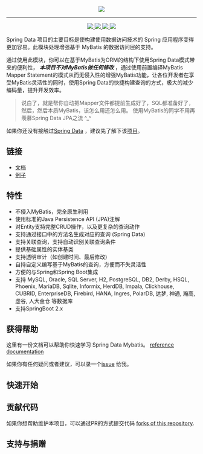 <p align="center">
    <a href="https://github.com/easybest/spring-data-mybatis">
        <img src="https://gitee.com/easybest/spring-data-mybatis/raw/main/logo.png"/>
    </a>
</p>

----

<p align="center">
    <a href="https://github.com/easybest/spring-data-mybatis/actions/workflows/github-actions-ci.yml" title="Build">
        <img src="https://github.com/easybest/spring-data-mybatis/actions/workflows/github-actions-ci.yml/badge.svg"/>
    </a>
    <a href="https://maven-badges.herokuapp.com/maven-central/io.easybest/spring-data-mybatis" title="Maven Central">
        <img src="https://maven-badges.herokuapp.com/maven-central/io.easybest/spring-data-mybatis/badge.svg"/>
    </a>
    <a href="https://github.com/hatunet/spring-data-mybatis/blob/main/LICENSE" title="License: Apache 2.0">
        <img src="https://img.shields.io/badge/license-Apache_2.0-brightgreen.svg"/>
    </a>
    <a href="https://gitter.im/spring-data-mybatis" title="Gitter chat">
        <img src="https://badges.gitter.im/gitterHQ/gitter.png"/>
    </a>
</p>

Spring Data 项目的主要目标是使构建使用数据访问技术的 Spring 应用程序变得更加容易。此模块处理增强基于 MyBatis 的数据访问层的支持。

通过使用此模块，你可以在基于MyBatis为ORM的结构下使用Spring Data模式带来的便利性， _**本项目不对MyBatis做任何修改**_
，通过使用前置编译MyBatis Mapper Statement的模式从而无侵入性的增强MyBatis功能，让各位开发者在享受MyBatis灵活性的同时，使用Spring
Data的快捷构建查询的方式，极大的减少编码量，提升开发效率。

> 说白了，就是帮你自动把Mapper文件都提前生成好了，SQL都准备好了，然后，然后本质MyBatis，该怎么用还怎么用。
> 使用MyBatis的同学不用再羡慕Spring Data JPA之流 ^_^

如果你还没有接触过[Spring Data](https://projects.spring.io/spring-data/)
，建议先了解下该[项目](https://projects.spring.io/spring-data/)。

## 链接

* [文档](https://sdm.easybest.io)
* [例子](https://github.com/easybest/spring-data-mybatis-samples)

## 特性 ##

* 不侵入MyBatis，完全原生利用
* 使用标准的Java Persistence API (JPA)注解
* 对Entity支持完整CRUD操作，以及更复杂的查询动作
* 支持通过接口中的方法名生成对应的查询 (Spring Data)
* 支持关联查询，支持自动识别关联查询条件
* 提供基础属性的实体基类
* 支持透明审计（如创建时间、最后修改)
* 自持自定义编写基于MyBatis的查询，方便而不失灵活性
* 方便的与Spring和Spring Boot集成
* 支持 MySQL, Oracle, SQL Server, H2, PostgreSQL, DB2, Derby, HSQL, Phoenix, MariaDB, Sqlite, Informix, HerdDB,
  Impala, Clickhouse, CUBRID, EnterpriseDB, Firebird, HANA, Ingres, PolarDB, 达梦, 神通, 瀚高, 虚谷, 人大金仓 等数据库
* 支持SpringBoot 2.x

## 获得帮助 ##

这里有一份文档可以帮助你快速学习 Spring Data Mybatis。 [reference documentation](https://sdm.easybest.io)

如果你有任何疑问或者建议，可以录一个[issue](https://github.com/easybest/spring-data-mybatis/issues) 给我。

## 快速开始 ##

## 贡献代码 ##

如果你想帮助维护本项目，可以通过PR的方式提交代码 [forks of this repository](https://help.github.com/forking/).

## 支持与捐赠

